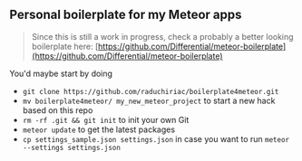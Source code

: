 ## Personal boilerplate for my Meteor apps

> Since this is still a work in progress, check a
> probably a better looking boilerplate here: [https://github.com/Differential/meteor-boilerplate](https://github.com/Differential/meteor-boilerplate)

You'd maybe start by doing

- `git clone https://github.com/raduchiriac/boilerplate4meteor.git`
- `mv boilerplate4meteor/ my_new_meteor_project` to start a new hack based on this repo
- `rm -rf .git && git init` to init your own Git
- `meteor update` to get the latest packages
- `cp settings_sample.json settings.json` in case you want to run `meteor --settings settings.json`
